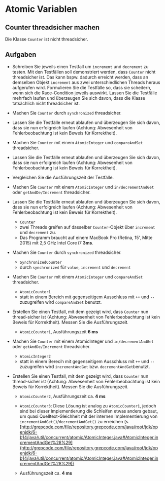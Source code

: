 # Atomic Variablen #

## Counter threadsicher machen ##

Die Klasse ``Counter`` ist nicht threadsicher.

## Aufgaben ##


* Schreiben Sie jeweils einen Testfall um ``increment`` und ``decrement`` zu testen.
Mit den Testfällen soll demonstriert werden, dass ``Counter`` nicht threadsicher ist. Das kann bspw. dadurch erreicht werden, dass an demselben Objekt ``increment`` aus zwei unterschiedlichen Threads heraus aufgerufen wird. Formulieren Sie die Testfälle so, dass sie scheitern, wenn sich die Race-Condition jeweils auswirkt. Lassen Sie die Testfälle mehrfach laufen und überzeugen Sie sich davon, dass die Klasse tatsächlich nicht threadsicher ist.
* Machen Sie ``Counter`` durch ``synchronized`` threadsicher. 
* Lassen Sie die Testfälle erneut ablaufen und überzeugen Sie sich davon, dass sie nun erfolgreich laufen (Achtung: Abwesenheit von Fehlerbeobachtung ist kein Beweis für Korrektheit).
* Machen Sie ``Counter`` mit einem ``AtomicInteger`` und ``compareAndSet`` threadsicher.
* Lassen Sie die Testfälle erneut ablaufen und überzeugen Sie sich davon, dass sie nun erfolgreich laufen (Achtung: Abwesenheit von Fehlerbeobachtung ist kein Beweis für Korrektheit).

* Vergleichen Sie die Ausführungszeit der Testfälle.

* Machen Sie ``Counter`` mit einem ``AtomicInteger`` und ``in/decrementAndGet`` oder ``getAndDe/Increment`` threadsicher.
* Lassen Sie die Testfälle erneut ablaufen und überzeugen Sie sich davon, dass sie nun erfolgreich laufen (Achtung: Abwesenheit von Fehlerbeobachtung ist kein Beweis für Korrektheit).


  * ``Counter``
  * zwei Threads greifen auf dasselber ``Counter``-Objekt über ``increment`` und ``decrement`` zu. 
  * Das Programm braucht auf einem MacBook Pro (Retina, 15', Mitte 2015) mit 2,5 GHz Intel Core i7 **3ms**.
  
* Machen Sie ``Counter`` durch ``synchronized`` threadsicher.
  
  * ``SynchronizedCounter``
  * durch ``synchronized`` für ``value``, ``increment`` und ``decrement``

* Machen Sie ``Counter`` mit einem ``AtomicInteger`` und ``compareAndSet`` threadsicher.

  * ``AtomicCounter1``
  * statt in einem Bereich mit gegenseitigem Ausschluss mit ``++`` und ``--`` zuzugreifen wird ``compareAndSet`` benutzt. 
  
* Erstellen Sie einen Testfall, mit dem gezeigt wird, dass ``Counter`` nun thread-sicher ist (Achtung: Abwesenheit von Fehlerbeobachtung ist kein Beweis für Korrektheit). Messen Sie die Ausführungszeit.

  * ``AtomicCounter1``, Ausführungszeit **6 ms**

* Machen Sie ``Counter`` mit einem AtomicInteger und ``in/decrementAndGet`` oder ``getAndDe/Increment`` threadsicher.

  * ``AtomicInteger2``
  * statt in einem Berecih mit gegenseitigem Ausschluss mit ``++`` und ``--`` zuzugreifen wird ``incrementAndGet`` bzw. ``decrementAndGet``benutzt. 

* Erstellen Sie einen Testfall, mit dem gezeigt wird, dass ``Counter`` nun thread-sicher ist (Achtung: Abwesenheit von Fehlerbeobachtung ist kein Beweis für Korrektheit). Messen Sie die Ausführungszeit.


  * ``AtomicCounter2``, Ausführungszeit ca. **4 ms**
  
  * ``AtomicCounter3``:
    Diese Lösung ist analog zu ``AtomicCounter1``, jedoch sind bei dieser Implementierung die Schleifen etwas anders gebaut, um quasi Quelltext-Gleichheit mit der internen Implementierung von ``incrementAndGet()``/``decrementAndGet()`` zu erreichen (s. [http://grepcode.com/file/repository.grepcode.com/java/root/jdk/openjdk/6-b14/java/util/concurrent/atomic/AtomicInteger.java#AtomicInteger.incrementAndGet%28%29](http://grepcode.com/file/repository.grepcode.com/java/root/jdk/openjdk/6-b14/java/util/concurrent/atomic/AtomicInteger.java#AtomicInteger.incrementAndGet%28%29))
  * Ausführungszeit ca. **4 ms**